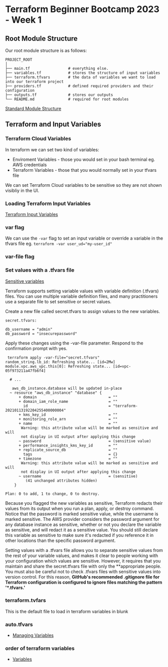 # Terraform Beginner Bootcamp 2023 - Week 1

## Root Module Structure

Our root module structure is as follows:

```
PROJECT_ROOT
│
├── main.tf                 # everything else.
├── variables.tf            # stores the structure of input variables
├── terraform.tfvars        # the data of variables we want to load into our terraform project
├── providers.tf            # defined required providers and their configuration
├── outputs.tf              # stores our outputs
└── README.md               # required for root modules
```

[Standard Module Structure](https://developer.hashicorp.com/terraform/language/modules/develop/structure)

## Terraform and Input Variables

### Terraform Cloud Variables

In terraform we can set two kind of variables:
- Enviroment Variables - those you would set in your bash terminal eg. AWS credentials
- Terraform Variables - those that you would normally set in your tfvars file

We can set Terraform Cloud variables to be sensitive so they are not shown visibliy in the UI.

### Loading Terraform Input Variables

[Terraform Input Variables](https://developer.hashicorp.com/terraform/language/values/variables)

### var flag
We can use the `-var` flag to set an input variable or override a variable in the tfvars file eg. `terraform -var user_ud="my-user_id"`

### var-file flag

### Set values with a .tfvars file
[Sensitive variables](https://developer.hashicorp.com/terraform/tutorials/configuration-language/sensitive-variables)

Terraform supports setting variable values with variable definition (.tfvars) files. You can use multiple variable definition files, and many practitioners use a separate file to set sensitive or secret values.

Create a new file called secret.tfvars to assign values to the new variables.
```
secret.tfvars:

db_username = "admin"
db_password = "insecurepassword"
``````
Apply these changes using the -var-file parameter. Respond to the confirmation prompt with yes.

```
 terraform apply -var-file="secret.tfvars"
random_string.lb_id: Refreshing state... [id=2Mw]
module.vpc.aws_vpc.this[0]: Refreshing state... [id=vpc-05f973211a47fb6f4]

  # ...

   aws_db_instance.database will be updated in-place
  ~ resource "aws_db_instance" "database" {
      + domain                                = ""
      + domain_iam_role_name                  = ""
        id                                    = "terraform-20210113192204255400000004"
      + kms_key_id                            = ""
      + monitoring_role_arn                   = ""
      + name                                  = ""
       Warning: this attribute value will be marked as sensitive and will
       not display in UI output after applying this change
      ~ password                              = (sensitive value)
      + performance_insights_kms_key_id       = ""
      + replicate_source_db                   = ""
        tags                                  = {}
      + timezone                              = ""
       Warning: this attribute value will be marked as sensitive and will
       not display in UI output after applying this change
      ~ username                              = (sensitive)
         (41 unchanged attributes hidden)
    }

Plan: 0 to add, 1 to change, 0 to destroy.
````

Because you flagged the new variables as sensitive, Terraform redacts their values from its output when you run a plan, apply, or destroy command. 
Notice that the password is marked sensitive value, while the username is marked sensitive. The AWS provider considers the password argument for any database instance as sensitive, whether or not you declare the variable as sensitive, and will redact it as a sensitive value. You should still declare this variable as sensitive to make sure it's redacted if you reference it in other locations than the specific password argument.

Setting values with a .tfvars file allows you to separate sensitive values from the rest of your variable values, and makes it clear to people working with your configuration which values are sensitive. However, it requires that you maintain and share the secret.tfvars file with only the **appropriate people. You must also be careful not to check .tfvars files with sensitive values into version control. For this reason, **GitHub's recommended .gitignore file for Terraform configuration is configured to ignore files matching the pattern '*.tfvars.'**


### terraform.tvfars

This is the default file to load in terraform variables in blunk

### auto.tfvars

- [Managing Variables
](https://developer.hashicorp.com/terraform/enterprise/workspaces/variables/managing-variables)

### order of terraform variables

- [Variables](https://developer.hashicorp.com/terraform/enterprise/workspaces/variables)


